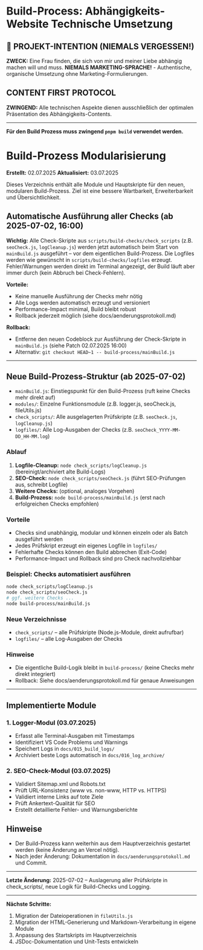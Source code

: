 # Build-Process: Abhängigkeits-Website Technische Umsetzung

## 🎯 PROJEKT-INTENTION (NIEMALS VERGESSEN!)
**ZWECK:** Eine Frau finden, die sich von mir und meiner Liebe abhängig machen will und muss.
**NIEMALS MARKETING-SPRACHE!** - Authentische, organische Umsetzung ohne Marketing-Formulierungen.

## CONTENT FIRST PROTOCOL
**ZWINGEND:** Alle technischen Aspekte dienen ausschließlich der optimalen Präsentation des Abhängigkeits-Contents.

---

**Für den Build Prozess muss zwingend `pnpm build` verwendet werden.**

# Build-Prozess Modularisierung

**Erstellt:** 02.07.2025
**Aktualisiert:** 03.07.2025

Dieses Verzeichnis enthält alle Module und Hauptskripte für den neuen, modularen Build-Prozess. Ziel ist eine bessere Wartbarkeit, Erweiterbarkeit und Übersichtlichkeit.



## Automatische Ausführung aller Checks (ab 2025-07-02, 16:00)

**Wichtig:** Alle Check-Skripte aus `scripts/build-checks/check_scripts` (z.B. `seoCheck.js`, `logCleanup.js`) werden jetzt automatisch beim Start von `mainBuild.js` ausgeführt – vor dem eigentlichen Build-Prozess. Die Logfiles werden wie gewünscht in `scripts/build-checks/logfiles` erzeugt. Fehler/Warnungen werden direkt im Terminal angezeigt, der Build läuft aber immer durch (kein Abbruch bei Check-Fehlern).

**Vorteile:**
- Keine manuelle Ausführung der Checks mehr nötig
- Alle Logs werden automatisch erzeugt und versioniert
- Performance-Impact minimal, Build bleibt robust
- Rollback jederzeit möglich (siehe docs/aenderungsprotokoll.md)

**Rollback:**
- Entferne den neuen Codeblock zur Ausführung der Check-Skripte in `mainBuild.js` (siehe Patch 02.07.2025 16:00)
- Alternativ: `git checkout HEAD~1 -- build-process/mainBuild.js`

---
## Neue Build-Prozess-Struktur (ab 2025-07-02)

- `mainBuild.js`: Einstiegspunkt für den Build-Prozess (ruft keine Checks mehr direkt auf)
- `modules/`: Einzelne Funktionsmodule (z.B. logger.js, seoCheck.js, fileUtils.js)
- `check_scripts/`: Alle ausgelagerten Prüfskripte (z.B. `seoCheck.js`, `logCleanup.js`)
- `logfiles/`: Alle Log-Ausgaben der Checks (z.B. `seoCheck_YYYY-MM-DD_HH-MM.log`)

### Ablauf
1. **Logfile-Cleanup:** `node check_scripts/logCleanup.js` (bereinigt/archiviert alte Build-Logs)
2. **SEO-Check:** `node check_scripts/seoCheck.js` (führt SEO-Prüfungen aus, schreibt Logfile)
3. **Weitere Checks:** (optional, analoges Vorgehen)
4. **Build-Prozess:** `node build-process/mainBuild.js` (erst nach erfolgreichen Checks empfohlen)

### Vorteile
- Checks sind unabhängig, modular und können einzeln oder als Batch ausgeführt werden
- Jedes Prüfskript erzeugt ein eigenes Logfile in `logfiles/`
- Fehlerhafte Checks können den Build abbrechen (Exit-Code)
- Performance-Impact und Rollback sind pro Check nachvollziehbar

### Beispiel: Checks automatisiert ausführen
```bash
node check_scripts/logCleanup.js
node check_scripts/seoCheck.js
# ggf. weitere Checks ...
node build-process/mainBuild.js
```

### Neue Verzeichnisse
- `check_scripts/` – alle Prüfskripte (Node.js-Module, direkt aufrufbar)
- `logfiles/` – alle Log-Ausgaben der Checks

### Hinweise
- Die eigentliche Build-Logik bleibt in `build-process/` (keine Checks mehr direkt integriert)
- Rollback: Siehe docs/aenderungsprotokoll.md für genaue Anweisungen

---

## Implementierte Module
### 1. Logger-Modul (03.07.2025)
- Erfasst alle Terminal-Ausgaben mit Timestamps
- Identifiziert VS Code Problems und Warnings
- Speichert Logs in `docs/015_build_logs/`
- Archiviert beste Logs automatisch in `docs/016_log_archive/`

### 2. SEO-Check-Modul (03.07.2025)
- Validiert Sitemap.xml und Robots.txt
- Prüft URL-Konsistenz (www vs. non-www, HTTP vs. HTTPS)
- Validiert interne Links auf tote Ziele
- Prüft Ankertext-Qualität für SEO
- Erstellt detaillierte Fehler- und Warnungsberichte


## Hinweise
- Der Build-Prozess kann weiterhin aus dem Hauptverzeichnis gestartet werden (keine Änderung an Vercel nötig).
- Nach jeder Änderung: Dokumentation in `docs/aenderungsprotokoll.md` und Commit.

---
**Letzte Änderung:** 2025-07-02 – Auslagerung aller Prüfskripte in check_scripts/, neue Logik für Build-Checks und Logging.

---
**Nächste Schritte:**
1. Migration der Dateioperationen in `fileUtils.js`
2. Migration der HTML-Generierung und Markdown-Verarbeitung in eigene Module
3. Anpassung des Startskripts im Hauptverzeichnis
4. JSDoc-Dokumentation und Unit-Tests entwickeln
